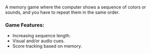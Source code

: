 A memory game where the computer shows a sequence of colors or sounds, and you have to repeat them in the same order.

### Game Features:
- Increasing sequence length.
- Visual and/or audio cues.
- Score tracking based on memory.